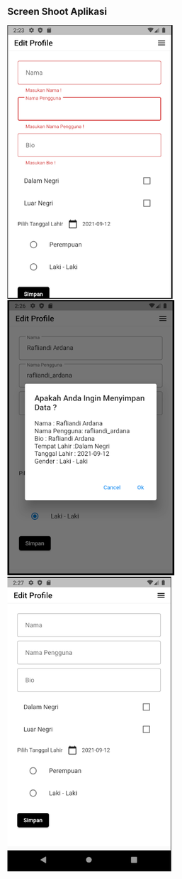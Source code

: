 ## Screen Shoot Aplikasi

![](https://github.com/rafliandi13/MBKMSIFLUTTER/blob/master/Tugas3/ssflutterform1.PNG)
![](https://github.com/rafliandi13/MBKMSIFLUTTER/blob/master/Tugas3/ssflutterform2.PNG)
![](https://github.com/rafliandi13/MBKMSIFLUTTER/blob/master/Tugas3/ssflutterform3.PNG)
